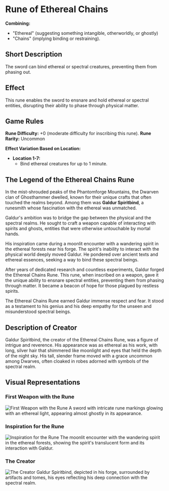 # Rune of Ethereal Chains

**Combining:**
- "Ethereal" (suggesting something intangible, otherworldly, or ghostly)
- "Chains" (implying binding or restraining).

## Short Description
The sword can bind ethereal or spectral creatures, preventing them from phasing out.

## Effect
This rune enables the sword to ensnare and hold ethereal or spectral entities, disrupting their ability to phase through physical matter.

## Game Rules
**Rune Difficulty:** +0 (moderate difficulty for inscribing this rune).
**Rune Rarity:** Uncommon

**Effect Variation Based on Location:**
- **Location 1-7:** 
    - Bind ethereal creatures for up to 1 minute.

## The Legend of the Ethereal Chains Rune

In the mist-shrouded peaks of the Phantomforge Mountains, the Dwarven clan of Ghosthammer dwelled, known for their unique crafts that often touched the realms beyond. Among them was **Galdur Spiritbind**, a runesmith whose fascination with the ethereal was unmatched.

Galdur's ambition was to bridge the gap between the physical and the spectral realms. He sought to craft a weapon capable of interacting with spirits and ghosts, entities that were otherwise untouchable by mortal hands.

His inspiration came during a moonlit encounter with a wandering spirit in the ethereal forests near his forge. The spirit's inability to interact with the physical world deeply moved Galdur. He pondered over ancient texts and ethereal essences, seeking a way to bind these spectral beings.

After years of dedicated research and countless experiments, Galdur forged the Ethereal Chains Rune. This rune, when inscribed on a weapon, gave it the unique ability to ensnare spectral entities, preventing them from phasing through matter. It became a beacon of hope for those plagued by restless spirits.

The Ethereal Chains Rune earned Galdur immense respect and fear. It stood as a testament to his genius and his deep empathy for the unseen and misunderstood spectral beings.

## Description of Creator
Galdur Spiritbind, the creator of the Ethereal Chains Rune, was a figure of intrigue and reverence. His appearance was as ethereal as his work, with long, silver hair that shimmered like moonlight and eyes that held the depth of the night sky. His tall, slender frame moved with a grace uncommon among Dwarves, often cloaked in robes adorned with symbols of the spectral realm.

## Visual Representations

### First Weapon with the Rune
![First Weapon with the Rune](https://example.com/first_weapon_with_rune.jpg)
A sword with intricate rune markings glowing with an ethereal light, appearing almost ghostly in its appearance.

### Inspiration for the Rune
![Inspiration for the Rune](https://example.com/inspiration_for_rune.jpg)
The moonlit encounter with the wandering spirit in the ethereal forests, showing the spirit's translucent form and its interaction with Galdur.

### The Creator
![The Creator](https://example.com/creator.jpg)
Galdur Spiritbind, depicted in his forge, surrounded by artifacts and tomes, his eyes reflecting his deep connection with the spectral realm.
